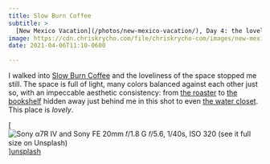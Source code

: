 ```yaml
---
title: Slow Burn Coffee
subtitle: >
  [New Mexico Vacation](/photos/new-mexico-vacation/), Day 4: the loveliest space I have yet seen in the city.
image: https://cdn.chriskrycho.com/file/chriskrycho-com/images/new-mexico-vacation/20210406-thumb.jpg
date: 2021-04-06T11:10-0600

---
```


I walked into [Slow Burn Coffee][sbc] and the loveliness of the space stopped me still. The space is full of light, many colors balanced against each other just so, with an impeccable aesthetic consistency: from [the roaster][roaster] to [the bookshelf][bookshelf] hidden away just behind me in this shot to even [the water closet][water-closet]. This place is *lovely*.

[sbc]: https://www.slowburncoffee.com
[roaster]: https://unsplash.com/photos/cUyXxE9ixiw
[bookshelf]: https://unsplash.com/photos/W866o9EDbLk
[water-closet]: https://unsplash.com/photos/m9vIxJ_10yc

[![Sony α7R IV and Sony FE 20mm 𝑓/1.8 G  
𝑓/5.6, 1/40s, <abbr>ISO</abbr> 320  
[(see it full size on Unsplash)][unsplash]](https://cdn.chriskrycho.com/file/chriskrycho-com/images/new-mexico-vacation/20210406-thumb.jpg)][unsplash]

[unsplash]: https://unsplash.com/photos/QQGX3Xpbz9k